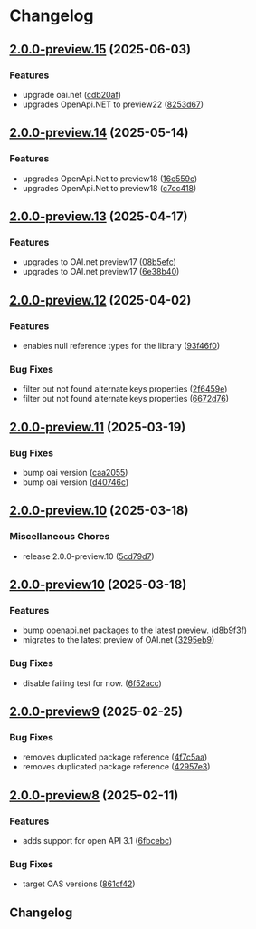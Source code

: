 # Changelog

## [2.0.0-preview.15](https://github.com/microsoft/OpenAPI.NET.OData/compare/v2.0.0-preview.14...v2.0.0-preview.15) (2025-06-03)


### Features

* upgrade oai.net ([cdb20af](https://github.com/microsoft/OpenAPI.NET.OData/commit/cdb20af267ee53bee2fb90d0129905374be52a7f))
* upgrades OpenApi.NET to preview22 ([8253d67](https://github.com/microsoft/OpenAPI.NET.OData/commit/8253d67478db1ae8146483de51f7105abfe99001))

## [2.0.0-preview.14](https://github.com/microsoft/OpenAPI.NET.OData/compare/v2.0.0-preview.13...v2.0.0-preview.14) (2025-05-14)


### Features

* upgrades OpenApi.Net to preview18 ([16e559c](https://github.com/microsoft/OpenAPI.NET.OData/commit/16e559cd5ce907b9eff4b8ed8d8a683a3766fa1e))
* upgrades OpenApi.Net to preview18 ([c7cc418](https://github.com/microsoft/OpenAPI.NET.OData/commit/c7cc418fddc7a26db52216f6c22a8e49ef1bbc90))

## [2.0.0-preview.13](https://github.com/microsoft/OpenAPI.NET.OData/compare/v2.0.0-preview.12...v2.0.0-preview.13) (2025-04-17)


### Features

* upgrades to OAI.net preview17 ([08b5efc](https://github.com/microsoft/OpenAPI.NET.OData/commit/08b5efcea3ad3c8dae4404a8d00218070080cd47))
* upgrades to OAI.net preview17 ([6e38b40](https://github.com/microsoft/OpenAPI.NET.OData/commit/6e38b406ad63d74d3a13a0397707d6ef242bdbe8))

## [2.0.0-preview.12](https://github.com/microsoft/OpenAPI.NET.OData/compare/v2.0.0-preview.11...v2.0.0-preview.12) (2025-04-02)


### Features

* enables null reference types for the library ([93f46f0](https://github.com/microsoft/OpenAPI.NET.OData/commit/93f46f09b2204e3f18ec19b68850ec7acd209e65))


### Bug Fixes

* filter out not found alternate keys properties ([2f6459e](https://github.com/microsoft/OpenAPI.NET.OData/commit/2f6459e30fc08b3f8617bdc182f72d3fbb8f5895))
* filter out not found alternate keys properties ([6672d76](https://github.com/microsoft/OpenAPI.NET.OData/commit/6672d76724c188957c1aea2069bf49640c2f7b15))

## [2.0.0-preview.11](https://github.com/microsoft/OpenAPI.NET.OData/compare/v2.0.0-preview.10...v2.0.0-preview.11) (2025-03-19)


### Bug Fixes

* bump oai version ([caa2055](https://github.com/microsoft/OpenAPI.NET.OData/commit/caa2055e039298d4471f265797b6f6be381a03ce))
* bump oai version ([d40746c](https://github.com/microsoft/OpenAPI.NET.OData/commit/d40746c055af4d7d7a5ae8fec3baeb862ab8ad56))

## [2.0.0-preview.10](https://github.com/microsoft/OpenAPI.NET.OData/compare/v2.0.0-preview10...v2.0.0-preview.10) (2025-03-18)


### Miscellaneous Chores

* release 2.0.0-preview.10 ([5cd79d7](https://github.com/microsoft/OpenAPI.NET.OData/commit/5cd79d76cc63ab3c311351f8e661b2bd7b88b35b))

## [2.0.0-preview10](https://github.com/microsoft/OpenAPI.NET.OData/compare/v2.0.0-preview9...v2.0.0-preview10) (2025-03-18)


### Features

* bump openapi.net packages to the latest preview. ([d8b9f3f](https://github.com/microsoft/OpenAPI.NET.OData/commit/d8b9f3f15a2586646fb78bf803ecf7a11db1d053))
* migrates to the latest preview of OAI.net ([3295eb9](https://github.com/microsoft/OpenAPI.NET.OData/commit/3295eb9faec51b77bfd089a80539a0cbeea41641))


### Bug Fixes

* disable failing test for now. ([6f52acc](https://github.com/microsoft/OpenAPI.NET.OData/commit/6f52acc33d66dd9c55ed6952e8b4472364ccefb7))

## [2.0.0-preview9](https://github.com/microsoft/OpenAPI.NET.OData/compare/v2.0.0-preview8...v2.0.0-preview9) (2025-02-25)


### Bug Fixes

* removes duplicated package reference ([4f7c5aa](https://github.com/microsoft/OpenAPI.NET.OData/commit/4f7c5aadd950964d7a0d23a49a5edf2fd89da7fe))
* removes duplicated package reference ([42957e3](https://github.com/microsoft/OpenAPI.NET.OData/commit/42957e3091dce37c610f5ea1ec49d3ae2d2c8690))

## [2.0.0-preview8](https://github.com/microsoft/openapi.net.odata/compare/v2.0.0-preview7...v2.0.0-preview8) (2025-02-11)


### Features

* adds support for open API 3.1 ([6fbcebc](https://github.com/microsoft/openapi.net.odata/commit/6fbcebc21da90f98ebed1c59049b343f1a03db76))


### Bug Fixes

* target OAS versions ([861cf42](https://github.com/microsoft/openapi.net.odata/commit/861cf42e62ac51295af1d0588a7fdaab8e9b8478))

## Changelog
